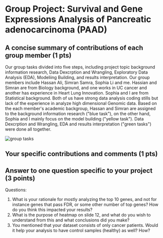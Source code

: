 # Group Project: Survival and Gene Expressions Analysis of Pancreatic adenocarcinoma (PAAD)

## A concise summary of contributions of each group member (1 pts)

Our group tasks divided into five steps, including project topic background information research, Data Dexcrption and Wrangling, Exploratory Data Analysis (EDA), Modeliing Building, and results interpretation. 
Our group members include Hassan Ali, Simran Samra, Sophia Li and me. Hassian and Simran are from Biology background, and one works in UC cancer and another has experience in Heart Lung Innovation. Sophia and I are from Statistical background. Both of us have strong data analysis coding stills but lack of the experience in analyze high dimensional Genomic data. Based on the each member's academic backgroup, Hassan and Simran are assigned to the background information research ("blue task"), on the other hand, Sophia and I mainly focus on the model building ("yellow task"). Data Dexcrption and Wrangling, EDA and results interpretation ("green tasks") were done all together. 

![group tasks](https://github.com/STAT540-UBC/zz_Xia-Lily_STAT540_2020/blob/master/project/plot/group%20tasks.png)

## Your specific contributions and comments (1 pts)


## Answer to one question specific to your project (3 points)

Questions:
1.	What is your rationale for mostly analyzing the top 10 genes, and not for instance genes that pass FDR, or some other number of top genes? How do you think this impacted your results?
2.	What is the purpose of heatmap on slide 12, and what do you wish to understand from this and what conclusions did you make?
3.	You mentioned that your dataset consists of only cancer patients. Would it help your analysis to have control samples (healthy) as well? How?
